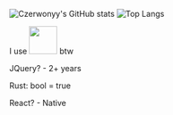 ![Czerwonyy's GitHub stats](https://github-readme-stats.vercel.app/api?username=Kam4T0r&theme=transparent&show_icons=true)
![Top Langs](https://github-readme-stats.vercel.app/api/top-langs/?username=Kam4T0r&theme=transparent&show_icons=true&layout=compact&langs_count=50)
<!--
[![spotify-github-profile](https://spotify-github-profile.kittinanx.com/api/view?uid=31wp6sped4tlgvh6vt3hecw7j3ee&cover_image=true&theme=default&show_offline=true&background_color=121212&interchange=true)](https://github.com/kittinan/spotify-github-profile)
-->

I use <img src="https://cdn0.iconfinder.com/data/icons/flat-round-system/512/archlinux-512.png" width="50px"> btw

JQuery? - 2+ years

Rust: bool = true

React? - Native
<!--
gf? - sqrt(-100)

sex? - sure,why not
-->
